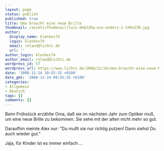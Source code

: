 ```yaml
---
layout: page
status: publish
published: true
title: Oma braucht eine neue Brille
thumbnail: /assets/thumbnail/lusi-mhAJ2Dq-ein-anders-1-349x230.jpg
author:
  display_name: klenkes74
  login: klenkes74
  email: roland@lichti.de
  url: ''
author_login: klenkes74
author_email: roland@lichti.de
wordpress_id: 57
wordpress_url: https://www.lichti.de/2008/12/24/oma-braucht-eine-neue-brille-2/
date: '2008-12-24 10:55:35 +0100'
date_gmt: '2008-12-24 09:55:35 +0100'
categories:
- Allgemein
- Deutsch
tags: []
comments: []
---
```

<p>Beim Frühstück erzählte Oma, daß sie im nächsten Jahr zum Optiker muß, um eine neue Brille zu bekommen. Sie sehe mit der alten nicht mehr so gut.</p>
<p>Daraufhin meinte Alex nur: "Du mußt sie nur richtig putzen! Dann siehst Du auch wieder gut."</p>
<p>Jaja, für Kinder ist es immer einfach ...</p>
